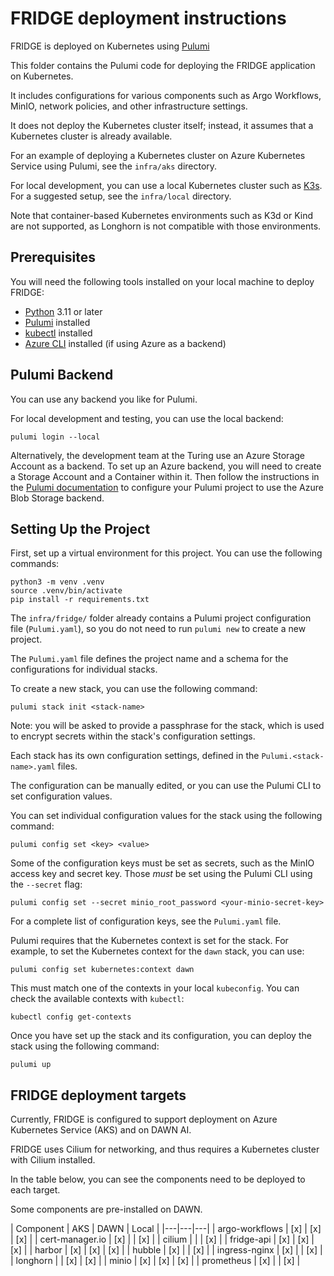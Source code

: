 # FRIDGE deployment instructions

FRIDGE is deployed on Kubernetes using [Pulumi](https://www.pulumi.com/)

This folder contains the Pulumi code for deploying the FRIDGE application on Kubernetes.

It includes configurations for various components such as Argo Workflows, MinIO, network policies, and other infrastructure settings.

It does not deploy the Kubernetes cluster itself; instead, it assumes that a Kubernetes cluster is already available.

For an example of deploying a Kubernetes cluster on Azure Kubernetes Service using Pulumi, see the `infra/aks` directory.

For local development, you can use a local Kubernetes cluster such as [K3s](https://k3s.io/). For a suggested setup, see the `infra/local` directory.

Note that container-based Kubernetes environments such as K3d or Kind are not supported, as Longhorn is not compatible with those environments.

## Prerequisites

You will need the following tools installed on your local machine to deploy FRIDGE:

- [Python](https://www.python.org/downloads/) 3.11 or later
- [Pulumi](https://www.pulumi.com/docs/get-started/install/) installed
- [kubectl](https://kubernetes.io/docs/tasks/tools/) installed
- [Azure CLI](https://docs.microsoft.com/en-us/cli/azure/install-azure-cli) installed (if using Azure as a backend)

## Pulumi Backend

You can use any backend you like for Pulumi.

For local development and testing, you can use the local backend:

```console
pulumi login --local
```

Alternatively, the development team at the Turing use an Azure Storage Account as a backend.
To set up an Azure backend, you will need to create a Storage Account and a Container within it.
Then follow the instructions in the [Pulumi documentation](https://www.pulumi.com/docs/iac/concepts/state-and-backends/#azure-blob-storage) to configure your Pulumi project to use the Azure Blob Storage backend.

## Setting Up the Project

First, set up a virtual environment for this project. You can use the following commands:

```console
python3 -m venv .venv
source .venv/bin/activate
pip install -r requirements.txt
```

The `infra/fridge/` folder already contains a Pulumi project configuration file (`Pulumi.yaml`), so you do not need to run `pulumi new` to create a new project.

The `Pulumi.yaml` file defines the project name and a schema for the configurations for individual stacks.

To create a new stack, you can use the following command:

```console
pulumi stack init <stack-name>
```

Note: you will be asked to provide a passphrase for the stack, which is used to encrypt secrets within the stack's configuration settings.

Each stack has its own configuration settings, defined in the `Pulumi.<stack-name>.yaml` files.

The configuration can be manually edited, or you can use the Pulumi CLI to set configuration values.

You can set individual configuration values for the stack using the following command:

```console
pulumi config set <key> <value>
```

Some of the configuration keys must be set as secrets, such as the MinIO access key and secret key. Those *must* be set using the Pulumi CLI using the `--secret` flag:

```console
pulumi config set --secret minio_root_password <your-minio-secret-key>
```

For a complete list of configuration keys, see the `Pulumi.yaml` file.

Pulumi requires that the Kubernetes context is set for the stack. For example, to set the Kubernetes context for the `dawn` stack, you can use:

```console
pulumi config set kubernetes:context dawn
```

This must match one of the contexts in your local `kubeconfig`. You can check the available contexts with `kubectl`:

```console
kubectl config get-contexts
```

Once you have set up the stack and its configuration, you can deploy the stack using the following command:

```console
pulumi up
```

## FRIDGE deployment targets

Currently, FRIDGE is configured to support deployment on Azure Kubernetes Service (AKS) and on DAWN AI.

FRIDGE uses Cilium for networking, and thus requires a Kubernetes cluster with Cilium installed.

In the table below, you can see the components need to be deployed to each target.

Some components are pre-installed on DAWN.

| Component | AKS | DAWN | Local |
|---|---|---|
| argo-workflows | [x] | [x] | [x] |
| cert-manager.io | [x] |  | [x] |
| cilium |  |  | [x] |
| fridge-api | [x] | [x] | [x] |
| harbor | [x] | [x] | [x] |
| hubble | [x] | | [x] |
| ingress-nginx | [x] | | [x] |
| longhorn |  | [x] | [x] |
| minio | [x] | [x] | [x] |
| prometheus | [x] |  | [x] |
